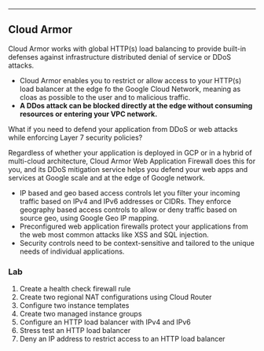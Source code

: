 _______________________________________________________________________________
## Cloud Armor
Cloud Armor works with global HTTP(s) load balancing to provide built-in defenses against infrastructure distributed denial of service or DDoS attacks.
* Cloud Armor enables you to restrict or allow access to your HTTP(s) load balancer at the edge fo the Google Cloud Network, meaning as cloas as possible to the user and to malicious traffic.
* **A DDos attack can be blocked directly at the edge without consuming resources or entering your VPC network.**

What if you need to defend your application from DDoS or web attacks while enforcing Layer 7 security policies?

Regardless of whether your application is deployed in GCP or in a hybrid of multi-cloud architecture, Cloud Armor Web Application Firewall does this for you, and its DDoS mitigation service helps you defend your web apps and services at Google scale and at the edge of Google network.
* IP based and geo based access controls let you filter your incoming traffic based on IPv4 and IPv6 addresses or CIDRs. They enforce geography based access controls to allow or deny traffic based on source geo, using Google Geo IP mapping.
* Preconfigured web application firewalls protect your applications from the web most common attacks like XSS and SQL injection.
* Security controls need to be context-sensitive and tailored to the unique needs of individual applications.

### Lab
1. Create a health check firewall rule
2. Create two regional NAT configurations using Cloud Router
3. Configure two instance templates
4. Create two managed instance groups
5. Configure an HTTP load balancer with IPv4 and IPv6
6. Stress test an HTTP load balancer
7. Deny an IP address to restrict access to an HTTP load balancer

